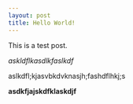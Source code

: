 ```yaml
---
layout: post
title: Hello World!
---
```


This is a test post.

_askldflkasdlkfaslkdf_

aslkdfl;kjasvbkdvknasjh;fashdflhkj;s

**asdkfjajskdfklaskdjf**

